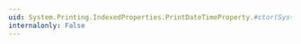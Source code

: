 ```yaml
---
uid: System.Printing.IndexedProperties.PrintDateTimeProperty.#ctor(System.String,System.Object)
internalonly: False
---
```

